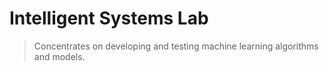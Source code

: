 # Intelligent Systems Lab

> Concentrates on developing and testing machine learning algorithms and models.
>